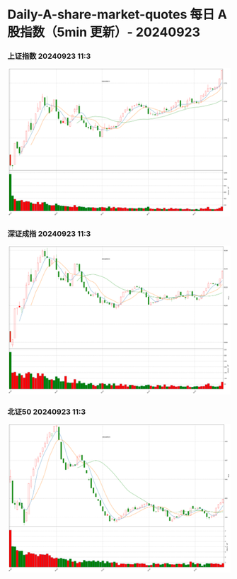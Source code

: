 
# Daily-A-share-market-quotes 每日 A 股指数（5min 更新）- 20240923

### 上证指数 20240923 11:3
![](./fig/2024/9/20240923-sh000001.png)

### 深证成指 20240923 11:3
![](./fig/2024/9/20240923-sz399001.png)

### 北证50 20240923 11:3
![](./fig/2024/9/20240923-bj899050.png)
